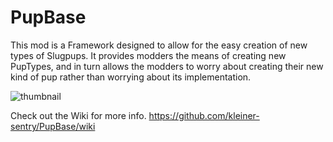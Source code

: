 # PupBase
This mod is a Framework designed to allow for the easy creation of new types of Slugpups. 
It provides modders the means of creating new PupTypes, and in turn allows the modders to worry about creating their new kind of pup rather than worrying about its implementation.

![thumbnail](https://github.com/kleiner-sentry/PupBase/assets/5957082/62e8baa6-bca7-4426-b82c-3d60626af416)

Check out the Wiki for more info. https://github.com/kleiner-sentry/PupBase/wiki

